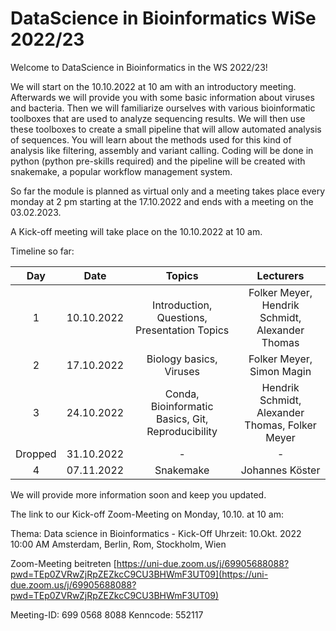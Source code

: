 # DataScience in Bioinformatics WiSe 2022/23

Welcome to DataScience in Bioinformatics in the WS 2022/23!

We will start on the 10.10.2022 at 10 am with an introductory meeting. Afterwards we will provide you with some basic information about viruses and bacteria. Then we will familiarize ourselves with various bioinformatic toolboxes that are used to analyze sequencing results. We will then use these toolboxes to create a small pipeline that will allow automated analysis of sequences. You will learn about the methods used for this kind of analysis like filtering, assembly and variant calling. Coding will be done in python (python pre-skills required) and the pipeline will be created with snakemake, a popular workflow management system.

So far the module is planned as virtual only and a meeting takes place every monday at 2 pm starting at the 17.10.2022 and ends with a meeting on the 03.02.2023.

A Kick-off meeting will take place on the 10.10.2022 at 10 am.

Timeline so far:

| Day | Date | Topics | Lecturers |
| :---: | :----: | :---: | :---: |
| 1 | 10.10.2022 | Introduction, Questions, Presentation Topics | Folker Meyer, Hendrik Schmidt, Alexander Thomas |
| 2 | 17.10.2022 | Biology basics, Viruses | Folker Meyer, Simon Magin |
| 3 | 24.10.2022 | Conda, Bioinformatic Basics, Git, Reproducibility | Hendrik Schmidt, Alexander Thomas, Folker Meyer |
| Dropped | 31.10.2022 | - | - |
| 4 | 07.11.2022 | Snakemake | Johannes Köster |

We will provide more information soon and keep you updated.

The link to our Kick-off Zoom-Meeting on Monday, 10.10. at 10 am:

Thema: Data science in Bioinformatics - Kick-Off
Uhrzeit: 10.Okt. 2022 10:00 AM Amsterdam, Berlin, Rom, Stockholm, Wien

Zoom-Meeting beitreten
[https://uni-due.zoom.us/j/69905688088?pwd=TEp0ZVRwZjRpZEZkcC9CU3BHWmF3UT09](https://uni-due.zoom.us/j/69905688088?pwd=TEp0ZVRwZjRpZEZkcC9CU3BHWmF3UT09)

Meeting-ID: 699 0568 8088
Kenncode: 552117

